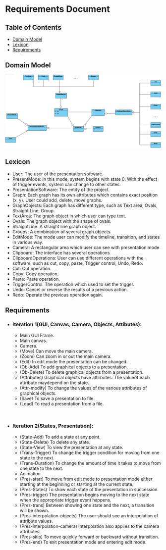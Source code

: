 # Requirements Document

## Table of Contents
    
 - [Domain Model](#domain-model)
 - [Lexicon](#lexicon)
 - [Requirements](#requirements)

## Domain Model
![Domain model](res/Domain_Diagram.png)


## Lexicon

- User: The user of the presentation software.
- PresentMode: In this mode, system begins with state 0. With the effect of trigger events, system can change to other states.
- PresentationSoftware: The entity of the project.
- Graph: Each graph has its own attributes which contains exact position (x, y). User could add, delete, move graphs.
- GraphObjects: Each graph has different type, such as Text area, Ovals, Straight Line, Group.
- TextArea: The graph object in which user can type text.
- Ovals: The graph object with the shape of ovals.
- StraightLine: A straight line graph object.
- Groups: A combination of several graph objects.
- EditMode: The mode user can modify the timeline, transition, and states in various way. 
- Camera: A rectangular area which user can see with presentation mode
- Clipboard: The interface has several operations
- ClipboardOperations: User can use different operations with the software, such as cut, copy, paste, Trigger control, Undo, Redo. 
- Cut: Cut operation.
- Copy: Copy operation.
- Paste: Paste operation.
- TriggerControl: The operation which used to set the trigger.
- Undo: Cancel or reverse the results of a previous action.
- Redo: Operate the previous operation again.


## Requirements

+ ### __Iteration 1__(GUI, Canvas, Camera, Objects, Attibutes):
  + Main GUI Frame.
  + Main canvas.
  + Camera.
  + (Move) Can move the main camera.
  + (Zoom) Can zoom in or out the main camera.
  + (Edit) In edit mode the presentation can be changed.
  + (Ob-Add) To add graphical objects to a presentation.
  + (Ob-Delete) To delete graphical objects from a presentation.
  + (Attributes) Graphical objects have attributes. The valueof each attribute maydepend on the state.
  + (Attr-modify) To change the values of the various attributes of graphical objects.
  + (Save) To save a presentation to file.
  + (Load) To read a presentation from a file.  
<br/>

+ ### __Iteration 2__(States, Presentation):
  + (State-Add) To add a state at any point.
  + (State-Delete) To delete any state.
  + (State-View) To view the presentation at any state.
  + (Trans-Trigger) To change the trigger condition for moving from one state to the next.
  + (Trans-Duration) To change the amount of time it takes to move from one state to the next.
  + Animation
  + (Pres-start) To move from edit mode to presentation mode either starting at the beginning or starting at the current state.
  + (Pres-States) To show each state of the presentation in succession.
  + (Pres-trigger) The presentation begins moving to the next state when the appropriate trigger event happens.
  + (Pres-trans) Between showing one state and the next, a transition will be shown.
  + (Pres-interpolation-objects) The user should see an interpolation of attribute values.
  + (Pres-interpolation-camera) Interpolation also applies to the camera attributes.
  + (Pres-skip) To move quickly forward or backward without transition.
  + (Pres-end) To exit presentation mode and entering edit mode.